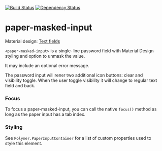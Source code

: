 [![Build Status](https://travis-ci.org/advanced-rest-client/paper-masked-input.svg?branch=master)](https://travis-ci.org/advanced-rest-client/paper-masked-input)  [![Dependency Status](https://dependencyci.com/github/advanced-rest-client/paper-masked-input/badge)](https://dependencyci.com/github/advanced-rest-client/paper-masked-input)  

# paper-masked-input

Material design: [Text fields](https://www.google.com/design/spec/components/text-fields.html)

`<paper-masked-input>` is a single-line password field with Material Design styling and option to unmask the value.
    <paper-masked-input label="Your password"></paper-masked-input>

It may include an optional error message.
    <paper-masked-input label="Your password" error-message="Invalid password!"></paper-masked-input>

The password input will rener two additional icon buttons: clear and visibility toggle.
When the user toggle visibility it will change to regular text field and back.

### Focus
To focus a paper-masked-input, you can call the native `focus()` method as long as the paper input has a tab index.

### Styling
See `Polymer.PaperInputContainer` for a list of custom properties used to style this element.

